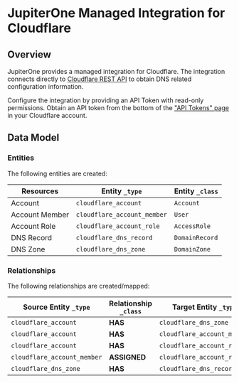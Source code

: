 # JupiterOne Managed Integration for Cloudflare

## Overview

JupiterOne provides a managed integration for Cloudflare. The integration
connects directly to [Cloudflare REST API][1] to obtain DNS related
configuration information.

Configure the integration by providing an API Token with read-only permissions.
Obtain an API token from the bottom of the ["API Tokens" page][2] in your
Cloudflare account.

[1]: https://api.cloudflare.com/
[2]: https://dash.cloudflare.com/profile/api-tokens

<!-- {J1_DOCUMENTATION_MARKER_START} -->
<!--
********************************************************************************
NOTE: ALL OF THE FOLLOWING DOCUMENTATION IS GENERATED USING THE
"j1-integration document" COMMAND. DO NOT EDIT BY HAND! PLEASE SEE THE DEVELOPER
DOCUMENTATION FOR USAGE INFORMATION:

https://github.com/JupiterOne/sdk/blob/master/docs/integrations/development.md
********************************************************************************
-->

## Data Model

### Entities

The following entities are created:

| Resources      | Entity `_type`              | Entity `_class` |
| -------------- | --------------------------- | --------------- |
| Account        | `cloudflare_account`        | `Account`       |
| Account Member | `cloudflare_account_member` | `User`          |
| Account Role   | `cloudflare_account_role`   | `AccessRole`    |
| DNS Record     | `cloudflare_dns_record`     | `DomainRecord`  |
| DNS Zone       | `cloudflare_dns_zone`       | `DomainZone`    |

### Relationships

The following relationships are created/mapped:

| Source Entity `_type`       | Relationship `_class` | Target Entity `_type`       |
| --------------------------- | --------------------- | --------------------------- |
| `cloudflare_account`        | **HAS**               | `cloudflare_dns_zone`       |
| `cloudflare_account`        | **HAS**               | `cloudflare_account_member` |
| `cloudflare_account`        | **HAS**               | `cloudflare_account_role`   |
| `cloudflare_account_member` | **ASSIGNED**          | `cloudflare_account_role`   |
| `cloudflare_dns_zone`       | **HAS**               | `cloudflare_dns_record`     |

<!--
********************************************************************************
END OF GENERATED DOCUMENTATION AFTER BELOW MARKER
********************************************************************************
-->
<!-- {J1_DOCUMENTATION_MARKER_END} -->
